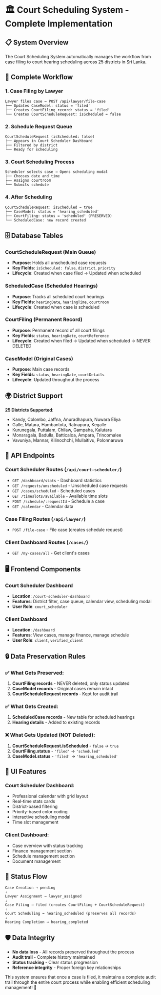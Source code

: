 # 🏛️ Court Scheduling System - Complete Implementation

## 📋 System Overview

The Court Scheduling System automatically manages the workflow from case filing to court hearing scheduling across 25 districts in Sri Lanka.

## 🔄 Complete Workflow

### 1. **Case Filing by Lawyer**
```
Lawyer files case → POST /api/lawyer/file-case
├── Updates CaseModel: status = 'filed'
├── Creates CourtFiling record: status = 'filed'
└── Creates CourtScheduleRequest: isScheduled = false
```

### 2. **Schedule Request Queue**
```
CourtScheduleRequest (isScheduled: false)
├── Appears in Court Scheduler Dashboard
├── Filtered by district
└── Ready for scheduling
```

### 3. **Court Scheduling Process**
```
Scheduler selects case → Opens scheduling modal
├── Chooses date and time
├── Assigns courtroom
└── Submits schedule
```

### 4. **After Scheduling**
```
CourtScheduleRequest: isScheduled = true
├── CaseModel: status = 'hearing_scheduled'
├── CourtFiling: status = 'scheduled' (PRESERVED)
└── ScheduledCase: new record created
```

## 🗄️ Database Tables

### **CourtScheduleRequest** (Main Queue)
- **Purpose**: Holds all unscheduled case requests
- **Key Fields**: `isScheduled: false`, `district`, `priority`
- **Lifecycle**: Created when case filed → Updated when scheduled

### **ScheduledCase** (Scheduled Hearings)
- **Purpose**: Tracks all scheduled court hearings
- **Key Fields**: `hearingDate`, `hearingTime`, `courtroom`
- **Lifecycle**: Created when case is scheduled

### **CourtFiling** (Permanent Record)
- **Purpose**: Permanent record of all court filings
- **Key Fields**: `status`, `hearingDate`, `courtReference`
- **Lifecycle**: Created when filed → Updated when scheduled → NEVER DELETED

### **CaseModel** (Original Cases)
- **Purpose**: Main case records
- **Key Fields**: `status`, `hearingDate`, `courtDetails`
- **Lifecycle**: Updated throughout the process

## 🌍 District Support

**25 Districts Supported:**
- Kandy, Colombo, Jaffna, Anuradhapura, Nuwara Eliya
- Galle, Matara, Hambantota, Ratnapura, Kegalle
- Kurunegala, Puttalam, Chilaw, Gampaha, Kalutara
- Monaragala, Badulla, Batticaloa, Ampara, Trincomalee
- Vavuniya, Mannar, Kilinochchi, Mullaitivu, Polonnaruwa

## 🎯 API Endpoints

### **Court Scheduler Routes** (`/api/court-scheduler/`)
- `GET /dashboard/stats` - Dashboard statistics
- `GET /requests/unscheduled` - Unscheduled case requests
- `GET /cases/scheduled` - Scheduled cases
- `GET /timeslots/available` - Available time slots
- `POST /schedule/:requestId` - Schedule a case
- `GET /calendar` - Calendar data

### **Case Filing Routes** (`/api/lawyer/`)
- `POST /file-case` - File case (creates schedule request)

### **Client Dashboard Routes** (`/cases/`)
- `GET /my-cases/all` - Get client's cases

## 🖥️ Frontend Components

### **Court Scheduler Dashboard**
- **Location**: `/court-scheduler-dashboard`
- **Features**: District filter, case queue, calendar view, scheduling modal
- **User Role**: `court_scheduler`

### **Client Dashboard**
- **Location**: `/dashboard`
- **Features**: View cases, manage finance, manage schedule
- **User Role**: `client`, `verified_client`

## 🔒 Data Preservation Rules

### **✅ What Gets Preserved:**
1. **CourtFiling records** - NEVER deleted, only status updated
2. **CaseModel records** - Original cases remain intact
3. **CourtScheduleRequest records** - Kept for audit trail

### **✅ What Gets Created:**
1. **ScheduledCase records** - New table for scheduled hearings
2. **Hearing details** - Added to existing records

### **❌ What Gets Updated (NOT Deleted):**
1. **CourtScheduleRequest.isScheduled** - `false` → `true`
2. **CourtFiling.status** - `'filed'` → `'scheduled'`
3. **CaseModel.status** - `'filed'` → `'hearing_scheduled'`

## 🎨 UI Features

### **Court Scheduler Dashboard:**
- Professional calendar with grid layout
- Real-time stats cards
- District-based filtering
- Priority-based color coding
- Interactive scheduling modal
- Time slot management

### **Client Dashboard:**
- Case overview with status tracking
- Finance management section
- Schedule management section
- Document management

## 🔄 Status Flow

```
Case Creation → pending
↓
Lawyer Assignment → lawyer_assigned
↓
Case Filing → filed (creates CourtFiling + CourtScheduleRequest)
↓
Court Scheduling → hearing_scheduled (preserves all records)
↓
Hearing Completion → hearing_completed
```

## 🛡️ Data Integrity

- **No data loss** - All records preserved throughout the process
- **Audit trail** - Complete history maintained
- **Status tracking** - Clear status progression
- **Reference integrity** - Proper foreign key relationships

This system ensures that once a case is filed, it maintains a complete audit trail through the entire court process while enabling efficient scheduling management! 🎯
